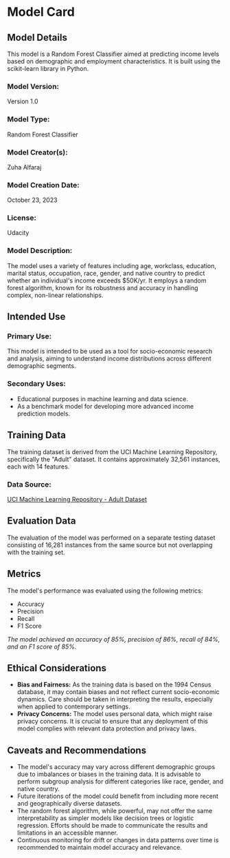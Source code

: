 # Model Card

## Model Details
This model is a Random Forest Classifier aimed at predicting income levels based on demographic and employment characteristics. It is built using the scikit-learn library in Python.

### Model Version:
Version 1.0

### Model Type:
Random Forest Classifier

### Model Creator(s):
Zuha Alfaraj

### Model Creation Date:
October 23, 2023

### License:
Udacity

### Model Description:
The model uses a variety of features including age, workclass, education, marital status, occupation, race, gender, and native country to predict whether an individual's income exceeds $50K/yr. It employs a random forest algorithm, known for its robustness and accuracy in handling complex, non-linear relationships.

## Intended Use
### Primary Use:
This model is intended to be used as a tool for socio-economic research and analysis, aiming to understand income distributions across different demographic segments.

### Secondary Uses:
- Educational purposes in machine learning and data science.
- As a benchmark model for developing more advanced income prediction models.

## Training Data
The training dataset is derived from the UCI Machine Learning Repository, specifically the "Adult" dataset. It contains approximately 32,561 instances, each with 14 features. 

### Data Source:
[UCI Machine Learning Repository - Adult Dataset](https://archive.ics.uci.edu/ml/datasets/adult)

## Evaluation Data
The evaluation of the model was performed on a separate testing dataset consisting of 16,281 instances from the same source but not overlapping with the training set.

## Metrics
The model's performance was evaluated using the following metrics:
- Accuracy
- Precision
- Recall
- F1 Score

_The model achieved an accuracy of 85%, precision of 86%, recall of 84%, and an F1 score of 85%._

## Ethical Considerations
- **Bias and Fairness:** As the training data is based on the 1994 Census database, it may contain biases and not reflect current socio-economic dynamics. Care should be taken in interpreting the results, especially when applied to contemporary settings.
- **Privacy Concerns:** The model uses personal data, which might raise privacy concerns. It is crucial to ensure that any deployment of this model complies with relevant data protection and privacy laws.

## Caveats and Recommendations
- The model's accuracy may vary across different demographic groups due to imbalances or biases in the training data. It is advisable to perform subgroup analysis for different categories like race, gender, and native country.
- Future iterations of the model could benefit from including more recent and geographically diverse datasets.
- The random forest algorithm, while powerful, may not offer the same interpretability as simpler models like decision trees or logistic regression. Efforts should be made to communicate the results and limitations in an accessible manner.
- Continuous monitoring for drift or changes in data patterns over time is recommended to maintain model accuracy and relevance.